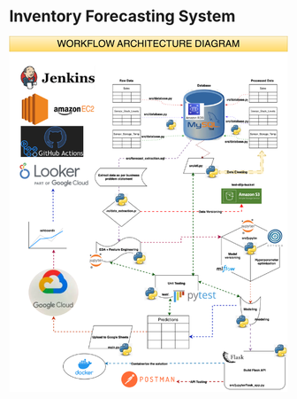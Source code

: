 # Inventory Forecasting System

![Workflow](https://github.com/Aditya-NeuralNetNinja/d2p_proj/blob/automation/updated_workflow.svg)
